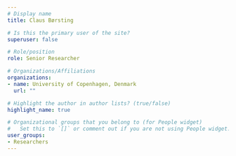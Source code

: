 ```yaml
---
# Display name
title: Claus Børsting

# Is this the primary user of the site?
superuser: false

# Role/position
role: Senior Researcher

# Organizations/Affiliations
organizations:
- name: University of Copenhagen, Denmark
  url: ""

# Highlight the author in author lists? (true/false)
highlight_name: true

# Organizational groups that you belong to (for People widget)
#   Set this to `[]` or comment out if you are not using People widget.
user_groups:
- Researchers
---
```



